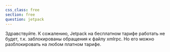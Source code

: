 ```yaml
---
css_class: free
section: free
question: jetpack
---
```

Здравствуйте. К сожалению, Jetpack на бесплатном тарифе работать не будет, т.к. заблокированы обращения к файлу xmlrpc. Но его можно разблокировать на любом платном тарифе.